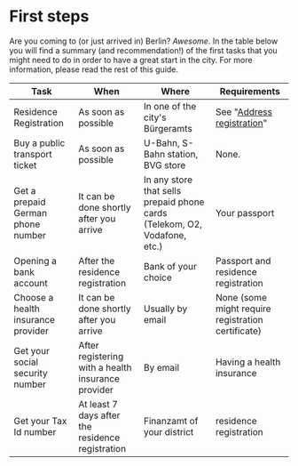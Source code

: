 # First steps

Are you coming to (or just arrived in) Berlin? *Awesome*.
In the table below you will find a summary (and recommendation!) of the first tasks that you might need to do in order to have a great start in the city. For more information, please read the rest of this guide.

| Task  | When | Where | Requirements |
| ------------- | ------------- |------------- | ------------- |
| Residence Registration | As soon as possible | In one of the city's Bürgeramts | See "[Address registration](/pages/address-registration.md#address-registration)"
| Buy a public transport ticket | As soon as possible | U-Bahn, S-Bahn station, BVG store | None.
| Get a prepaid German phone number | It can be done shortly after you arrive | In any store that sells prepaid phone cards (Telekom, O2, Vodafone, etc.) | Your passport
| Opening a bank account | After the residence registration | Bank of your choice | Passport and residence registration
| Choose a health insurance provider | It can be done shortly after you arrive | Usually by email | None (some might require registration certificate)
| Get your social security number | After registering with a health insurance provider | By email | Having a health insurance
| Get your Tax Id number | At least 7 days after the residence registration  | Finanzamt of your district | residence registration
